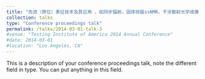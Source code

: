 ```yaml
---
title: "先进（原位）表征技术及其应用 ，如同步辐射，固体核磁ssNMR，干涉散射光学成像iSCAT等"
collection: talks
type: "Conference proceedings talk"
permalink: /talks/2014-03-01-talk-3
#venue: "Testing Institute of America 2014 Annual Conference"
#date: 2014-03-01
#location: "Los Angeles, CA"
---
```


This is a description of your conference proceedings talk, note the different field in type. You can put anything in this field.
